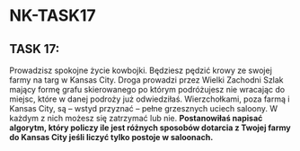 # NK-TASK17

## TASK 17:

Prowadzisz spokojne życie kowbojki. Będziesz pędzić krowy ze swojej farmy na targ w
Kansas City. Droga prowadzi przez Wielki Zachodni Szlak mający formę grafu skierowanego po
którym podróżujesz nie wracając do miejsc, które w danej podroży już odwiedziłaś.
Wierzchołkami, poza farmą i Kansas City, są – wstyd przyznać – pełne grzesznych uciech saloony.
W każdym z nich możesz się zatrzymać lub nie. **Postanowiłaś napisać algorytm, który policzy
ile jest różnych sposobów dotarcia z Twojej farmy do Kansas City jeśli liczyć tylko postoje w
saloonach.**